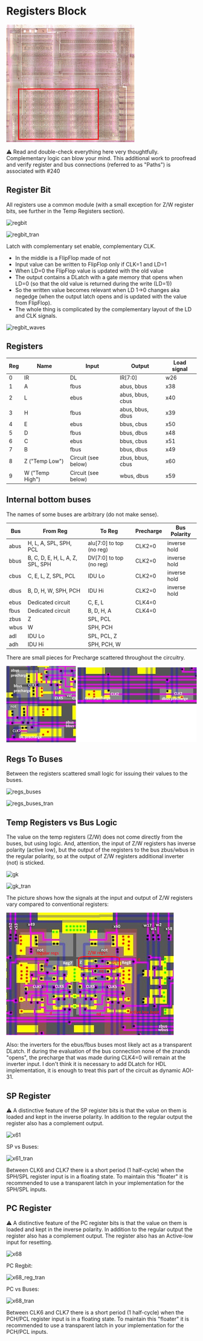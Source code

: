 # Registers Block

![locator_regs](/imgstore/sm83/locator_regs.png)

:warning: Read and double-check everything here very thoughtfully. Complementary logic can blow your mind.
This additional work to proofread and verify register and bus connections (referred to as "Paths") is associated with #240

## Register Bit

All registers use a common module (with a small exception for Z/W register bits, see further in the Temp Registers section).

![regbit](/imgstore/sm83/modules/regbit.jpg)

![regbit_tran](/imgstore/sm83/modules/regbit_tran.jpg)

Latch with complementary set enable, complementary CLK.

- In the middle is a FlipFlop made of not
- Input value can be written to FlipFlop only if CLK=1 and LD=1
- When LD=0 the FlipFlop value is updated with the old value
- The output contains a DLatch with a gate memory that opens when LD=0 (so that the old value is returned during the write (LD=1))
- So the written value becomes relevant when LD 1->0 changes aka negedge (when the output latch opens and is updated with the value from FlipFlop).
- The whole thing is complicated by the complementary layout of the LD and CLK signals.

![regbit_waves](/imgstore/sm83/modules/regbit_waves.jpg)

## Registers

|Reg|Name|Input|Output|Load signal|
|---|---|---|---|---|
|0|IR|DL|IR\[7:0\]|w26|
|1|A|fbus|abus, bbus|x38|
|2|L|ebus|abus, bbus, cbus|x40|
|3|H|fbus|abus, bbus, dbus|x39|
|4|E|ebus|bbus, cbus|x50|
|5|D|fbus|bbus, dbus|x48|
|6|C|ebus|bbus, cbus|x51|
|7|B|fbus|bbus, dbus|x49|
|8|Z ("Temp Low")|Circuit (see below)|zbus, bbus, cbus|x60|
|9|W ("Temp High")|Circuit (see below)|wbus, dbus|x59|

## Internal bottom buses

The names of some buses are arbitrary (do not make sense).

|Bus|From Reg|To Reg|Precharge|Bus Polarity|
|---|---|---|---|---|
|abus|H, L, A, SPL, SPH, PCL|alu\[7:0\] to top (no reg)|CLK2=0|inverse hold|
|bbus|B, C, D, E, H, L, A, Z, SPL, SPH|DV\[7:0\] to top (no reg)|CLK2=0|inverse hold|
|cbus|C, E, L, Z, SPL, PCL|IDU Lo|CLK2=0|inverse hold|
|dbus|B, D, H, W, SPH, PCH|IDU Hi|CLK2=0|inverse hold|
|ebus|Dedicated circuit|C, E, L|CLK4=0| |
|fbus|Dedicated circuit|B, D, H, A|CLK4=0| |
|zbus|Z|SPL, PCL| | |
|wbus|W|SPH, PCH| | |
|adl|IDU Lo|SPL, PCL, Z| | |
|adh|IDU Hi|SPH, PCH, W| | |

There are small pieces for Precharge scattered throughout the circuitry.

![bus_precharge](/imgstore/sm83/bus_precharge.jpg)

## Regs To Buses

Between the registers scattered small logic for issuing their values to the buses.

![regs_buses](/imgstore/sm83/modules/regs_buses.jpg)

![regs_buses_tran](/imgstore/sm83/modules/regs_buses_tran.jpg)

## Temp Registers vs Bus Logic

The value on the temp registers (Z/W) does not come directly from the buses, but using logic. And, attention, the input of Z/W registers has inverse polarity (active low), but the output of the registers to the bus zbus/wbus in the regular polarity, so at the output of Z/W registers additional inverter (not) is sticked.

![gk](/imgstore/sm83/modules/gk.jpg)

![gk_tran](/imgstore/sm83/modules/gk_tran.jpg)

The picture shows how the signals at the input and output of Z/W registers vary compared to conventional registers:

![Path_ZW](/imgstore/sm83/Path_ZW.png)

Also: the inverters for the ebus/fbus buses most likely act as a transparent DLatch. If during the evaluation of the bus connection none of the znands "opens", the precharge that was made during CLK4=0 will remain at the inverter input. I don't think it is necessary to add DLatch for HDL implementation, it is enough to treat this part of the circuit as dynamic AOI-31.

## SP Register

:warning: A distinctive feature of the SP register bits is that the value on them is loaded and kept in the inverse polarity. In addition to the regular output the register also has a complement output.

![x61](/imgstore/sm83/modules/x61.jpg)

SP vs Buses:

![x61_tran](/imgstore/sm83/modules/x61_tran.jpg)

Between CLK6 and CLK7 there is a short period (1 half-cycle) when the SPH/SPL register input is in a floating state. To maintain this "floater" it is recommended to use a transparent latch in your implementation for the SPH/SPL inputs.

## PC Register

:warning: A distinctive feature of the PC register bits is that the value on them is loaded and kept in the inverse polarity. In addition to the regular output the register also has a complement output. The register also has an Active-low input for resetting.

![x68](/imgstore/sm83/modules/x68.jpg)

PC Regbit:

![x68_reg_tran](/imgstore/sm83/modules/x68_reg_tran.jpg)

PC vs Buses:

![x68_tran](/imgstore/sm83/modules/x68_tran.jpg)

Between CLK6 and CLK7 there is a short period (1 half-cycle) when the PCH/PCL register input is in a floating state. To maintain this "floater" it is recommended to use a transparent latch in your implementation for the PCH/PCL inputs.
